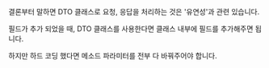 결론부터 말하면 DTO 클래스로 요청, 응답을 처리하는 것은 '유연성'과 관련 있습니다.

필드가 추가 되었을 때, DTO 클래스를 사용한다면 클래스 내부에 필드를 추가해주면 됩니다.

하지만 하드 코딩 했다면 메소드 파라미터를 전부 다 바꿔주어야 합니다. 